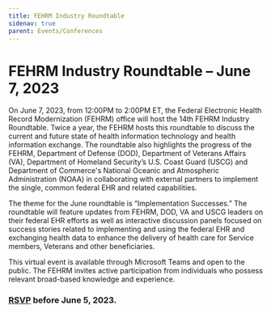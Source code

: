 ```yaml
---
title: FEHRM Industry Roundtable
sidenav: true
parent: Events/Conferences
---
```

# FEHRM Industry Roundtable – June 7, 2023

On June 7, 2023, from 12:00PM to 2:00PM ET, the Federal Electronic Health Record Modernization (FEHRM) office will host the 14th FEHRM Industry Roundtable. Twice a year, the FEHRM hosts this roundtable to discuss the current and future state of health information technology and health information exchange. The roundtable also highlights the progress of the FEHRM, Department of Defense (DOD), Department of Veterans Affairs (VA), Department of Homeland Security’s U.S. Coast Guard (USCG) and Department of Commerce's National Oceanic and Atmospheric Administration (NOAA) in collaborating with external partners to implement the single, common federal EHR and related capabilities.  

The theme for the June roundtable is “Implementation Successes.” The roundtable will feature updates from FEHRM, DOD, VA and USCG leaders on their federal EHR efforts as well as interactive discussion panels focused on success stories related to implementing and using the federal EHR and exchanging health data to enhance the delivery of health care for Service members, Veterans and other beneficiaries. 

This virtual event is available through Microsoft Teams and open to the public. The FEHRM invites active participation from individuals who possess relevant broad-based knowledge and experience.

### [RSVP](https://gcc02.safelinks.protection.outlook.com/?url=https%3A%2F%2Ftouchpoints.app.cloud.gov%2Ftouchpoints%2Fdc625023%2Fsubmit&data=05%7C01%7C%7C7c9e7a5314664a88119708db525d7dae%7Ce95f1b23abaf45ee821db7ab251ab3bf%7C0%7C0%7C638194333734985057%7CUnknown%7CTWFpbGZsb3d8eyJWIjoiMC4wLjAwMDAiLCJQIjoiV2luMzIiLCJBTiI6Ik1haWwiLCJXVCI6Mn0%3D%7C3000%7C%7C%7C&sdata=0WtR%2BJSl11hYO6P99B10DY16%2BVW6wYZhKRMRsFxH9PU%3D&reserved=0) before June 5, 2023.